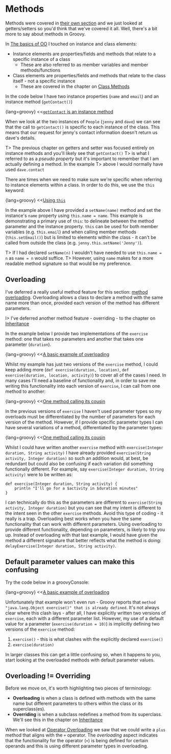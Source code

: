 # Methods

Methods were covered in [their own section](#chmethods) and we just looked at getters/setters so you'd think that
we've covered it all. Well, there's a bit more to say about methods in Groovy.

In [The basics of OO](#chbasicoo) I touched on instance and class elements:

* Instance elements are properties/fields and methods that relate to a specific instance of a class
  * These are also referred to as member variables and member methods/functions
* Class elements are properties/fields and methods that relate to the class itself - not a specific instance
  * These are covered in the chapter on [Class Methods](#chclassmethods)

In the code below I have two instance properties (`name` and `email`) and an instance method (`getContact()`)

{lang=groovy}
<<[`getContact` is an instance method](code/08/06/instance.groovy)

When we look at the two instances of `People` (`jenny` and `dave`) we can see that the call to `getContact()` is specific to each
instance of the class. This means that our request for jenny's contact information doesn't return us dave's details.

T> The previous chapter on getters and setter was focused entirely on instance methods and you'll likely see that `getContact()`
T> is what I referred to as a _pseudo property_ but it's important to remember that I am actually defining a method. In the example
T> above I would normally have used `dave.contact`

There are times when we need to make sure we're specific when referring to instance elements within a class. In order to do this, we use the `this` keyword:

{lang=groovy}
<<[Using `this`](code/08/06/instance2.groovy)

In the example above I have provided a `setName(name)` method and set the instance's `name` property using `this.name = name`. This example
is demonstrating a primary use of `this`: to delineate between the method parameter and the instance property. `this` can be used for both
member variables (e.g. `this.email`) and when calling member methods (`this.setEmail()`) but is limited to elements within the class - it can't
be called from outside the class (e.g. `jenny.this.setName('Jenny')`).

T> If I had declared `setName(n)` I wouldn't have needed to use `this.name = n` as `name = n` would suffice.
T> However, using `name` makes for a more readable method signature so that would be my preference.

## Overloading
I've deferred a really useful method feature for this section: [method overloading](https://en.wikipedia.org/wiki/Function_overloading).
Overloading allows a class to declare a method with the same name more than once, provided each version of the method has different parameters.

I> I've deferred another method feature - overriding - to the chapter on [Inheritance](#chinheritance)

In the example below I provide two implementations of the `exercise` method: one that takes no parameters and another
that takes one parameter (`duration`).

{lang=groovy}
<<[A basic example of overloading](code/08/06/overload.groovy)

Whilst my example has just two versions of the `exercise` method, I could keep adding more
(`def exercise(duration, location)`, `def exercise(duration, location, activity)`) to cover all of the cases I need. In many cases
I'll need a baseline of functionality and, in order to save me writing this functionality into each version of `exercise`, I can
call from one method to another:

{lang=groovy}
<<[One method calling its cousin](code/08/06/overload2.groovy)

In the previous versions of `exercise` I haven't used parameter types so my overloads must be differentiated by the number of parameters
for each version of the method. However, if I provide specific parameter types I can have several variations of a method,
differentiated by the parameter types:

{lang=groovy}
<<[One method calling its cousin](code/08/06/overload3.groovy)

Whilst I could have written another `exercise` method with `exercise(Integer duration, String activity)` I have already provided
`exercise(String activity, Integer duration)` so such an addition would, at best, be redundant but could also be confusing if
each variation did something functionally different. For example, say `exercise(Integer duration, String activity)` were to be written as:

    def exercise(Integer duration, String activity) {
        println "I'll go for a $activity in $duration minutes"
    }

I can technically do this as the parameters are different to `exercise(String activity, Integer duration)` but you can see
that my intent is different to the intent seen in the other `exercise` methods. Avoid this type of coding - it really is a trap. Overloading
best works when you have the same functionality that can work with different parameters. Using overloading to provide different functionality, depending on parameters,
is likely to trip you up. Instead of overloading with that last example, I would have given the method a different signature that
better reflects what the method is doing: `delayExercise(Integer duration, String activity)`.

## Default parameter values can make this confusing

Try the code below in a groovyConsole:

{lang=groovy}
<<[A basic example of overloading](code/08/06/overload_fail.groovy)

Unfortunately that example won't even run - Groovy reports that `method "java.lang.Object exercise()" that is already defined`.
It's not always clear where this clash lays - after all, I have explicitly written two versions of `exercise`, each with a different parameter list.
However, my use of a default value for a parameter (`exercise(duration = 10)`) is implicitly defining two versions of the `exercise` method:

1. `exercise()` - this is what clashes with the explicitly declared `exercise()`
1. `exercise(duration)`

In larger classes this can get a little confusing so, when it happens to you, start looking at the overloaded methods with
 default parameter values.

## Overloading != Overriding
Before we move on, it's worth highlighting two pieces of terminology:

* **Overloading** is when a class is defined with methods with the same name but different parameters to others within the class or its superclass(es).
* **Overriding** is when a subclass redefines a method from its superclass. We'll see this in the chapter on [Inheritance](#chinheritance)

When we looked at [Operator Overloading](#choperatoroverloading) we saw that we could write a `plus` method that aligns with the
`+` operator. The _overloading_ aspect indicates that the functionality for the operator (`+`) is being defined for certain operands
 and this is using different parameter types in overloading.
